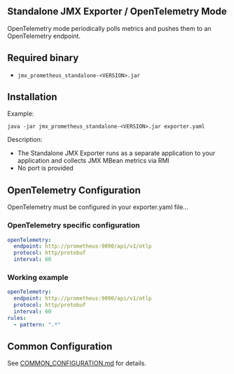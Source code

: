 Standalone JMX Exporter / OpenTelemetry Mode
---

OpenTelemetry mode periodically polls metrics and pushes them to an OpenTelemetry endpoint.

## Required binary

- `jmx_prometheus_standalone-<VERSION>.jar`

## Installation

Example:

```shell
java -jar jmx_prometheus_standalone-<VERSION>.jar exporter.yaml
```

Description:

- The Standalone JMX Exporter runs as a separate application to your application and collects JMX MBean metrics via RMI
- No port is provided

## OpenTelemetry Configuration

OpenTelemetry must be configured in your exporter.yaml file...

### OpenTelemetry specific configuration

```yaml
openTelemetry:
  endpoint: http://prometheus:9090/api/v1/otlp
  protocol: http/protobuf
  interval: 60
```

### Working example

```yaml
openTelemetry:
  endpoint: http://prometheus:9090/api/v1/otlp
  protocol: http/protobuf
  interval: 60
rules:
  - pattern: ".*"
```

## Common Configuration

See [COMMON_CONFIGURATION.md](../COMMON_CONFIGURATION.md) for details.


